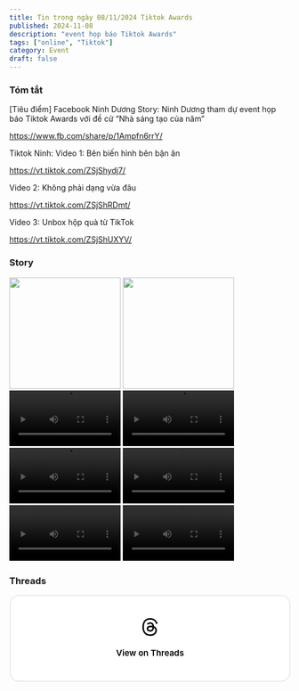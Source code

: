 ```yaml
---
title: Tin trong ngày 08/11/2024 Tiktok Awards
published: 2024-11-08
description: "event họp báo Tiktok Awards"
tags: ["online", "Tiktok"]
category: Event
draft: false
---
```


### Tóm tắt 


[Tiêu điểm] Facebook Ninh Dương Story: Ninh Dương tham dự event họp báo Tiktok Awards với đề cử “Nhà sáng tạo của năm”

https://www.fb.com/share/p/1Ampfn6rrY/

Tiktok Ninh: 
Video 1: Bên biến hình bên bận ăn 

https://vt.tiktok.com/ZSjShydj7/

Video 2: Không phải dạng vừa đâu

https://vt.tiktok.com/ZSjShRDmt/

Video 3: Unbox hộp quà từ TikTok 

https://vt.tiktok.com/ZSjShUXYV/ 


### Story 

<img width="200" src="https://github.com/user-attachments/assets/c2cc17e8-d8a8-4b47-a57f-6837f144d788" />

<img width="200" src="https://github.com/user-attachments/assets/0037d507-235f-4b29-b711-71de87fe23dd" />

<video width="200" controls>
  <source type="video/mp4" src="https://github.com/user-attachments/assets/4b105735-e772-4d11-8c71-ac4967e6b1f1" >
</video>

<video width="200" controls>
  <source type="video/mp4" src="https://github.com/user-attachments/assets/d732c0b0-64ba-4061-a6bf-4e7bdfcf3e09" >
</video>

<video width="200" controls>
  <source type="video/mp4" src="https://github.com/user-attachments/assets/d6a71f38-7c77-438c-871c-bcf14e649aa7" >
</video>

<video width="200" controls>
  <source type="video/mp4" src="https://github.com/user-attachments/assets/05baa9de-28b1-4ba9-998d-57059e6ed63b" >
</video>

<video width="200" controls>
  <source type="video/mp4" src="https://github.com/user-attachments/assets/40a2b87a-deb9-45c0-af63-f1462f46743e" >
</video>

<video width="200" controls>
  <source type="video/mp4" src="https://github.com/user-attachments/assets/409a64e1-ba55-4fd2-882f-e987ac37e730" >
</video>


### Threads 

<blockquote class="text-post-media" data-text-post-permalink="https://www.threads.net/@ninhduong_summary/post/DCHaN56zPCC" data-text-post-version="0" id="ig-tp-DCHaN56zPCC" style=" background:#FFF; border-width: 1px; border-style: solid; border-color: #00000026; border-radius: 16px; max-width:540px; margin: 1px; min-width:270px; padding:0; width:99.375%; width:-webkit-calc(100% - 2px); width:calc(100% - 2px);"> <a href="https://www.threads.net/@ninhduong_summary/post/DCHaN56zPCC" style=" background:#FFFFFF; line-height:0; padding:0 0; text-align:center; text-decoration:none; width:100%; font-family: -apple-system, BlinkMacSystemFont, sans-serif;" target="_blank"> <div style=" padding: 40px; display: flex; flex-direction: column; align-items: center;"><div style=" display:block; height:32px; width:32px; padding-bottom:20px;"> <svg aria-label="Threads" height="32px" role="img" viewBox="0 0 192 192" width="32px" xmlns="http://www.w3.org/2000/svg"> <path d="M141.537 88.9883C140.71 88.5919 139.87 88.2104 139.019 87.8451C137.537 60.5382 122.616 44.905 97.5619 44.745C97.4484 44.7443 97.3355 44.7443 97.222 44.7443C82.2364 44.7443 69.7731 51.1409 62.102 62.7807L75.881 72.2328C81.6116 63.5383 90.6052 61.6848 97.2286 61.6848C97.3051 61.6848 97.3819 61.6848 97.4576 61.6855C105.707 61.7381 111.932 64.1366 115.961 68.814C118.893 72.2193 120.854 76.925 121.825 82.8638C114.511 81.6207 106.601 81.2385 98.145 81.7233C74.3247 83.0954 59.0111 96.9879 60.0396 116.292C60.5615 126.084 65.4397 134.508 73.775 140.011C80.8224 144.663 89.899 146.938 99.3323 146.423C111.79 145.74 121.563 140.987 128.381 132.296C133.559 125.696 136.834 117.143 138.28 106.366C144.217 109.949 148.617 114.664 151.047 120.332C155.179 129.967 155.42 145.8 142.501 158.708C131.182 170.016 117.576 174.908 97.0135 175.059C74.2042 174.89 56.9538 167.575 45.7381 153.317C35.2355 139.966 29.8077 120.682 29.6052 96C29.8077 71.3178 35.2355 52.0336 45.7381 38.6827C56.9538 24.4249 74.2039 17.11 97.0132 16.9405C119.988 17.1113 137.539 24.4614 149.184 38.788C154.894 45.8136 159.199 54.6488 162.037 64.9503L178.184 60.6422C174.744 47.9622 169.331 37.0357 161.965 27.974C147.036 9.60668 125.202 0.195148 97.0695 0H96.9569C68.8816 0.19447 47.2921 9.6418 32.7883 28.0793C19.8819 44.4864 13.2244 67.3157 13.0007 95.9325L13 96L13.0007 96.0675C13.2244 124.684 19.8819 147.514 32.7883 163.921C47.2921 182.358 68.8816 191.806 96.9569 192H97.0695C122.03 191.827 139.624 185.292 154.118 170.811C173.081 151.866 172.51 128.119 166.26 113.541C161.776 103.087 153.227 94.5962 141.537 88.9883ZM98.4405 129.507C88.0005 130.095 77.1544 125.409 76.6196 115.372C76.2232 107.93 81.9158 99.626 99.0812 98.6368C101.047 98.5234 102.976 98.468 104.871 98.468C111.106 98.468 116.939 99.0737 122.242 100.233C120.264 124.935 108.662 128.946 98.4405 129.507Z" /></svg></div><div style=" font-size: 15px; line-height: 21px; color: #000000; font-weight: 600; "> View on Threads</div></div></a></blockquote>
<script async src="https://www.threads.net/embed.js"></script>